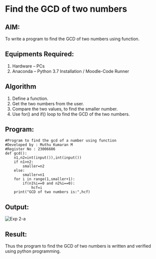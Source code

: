# Find the GCD of two numbers

## AIM:
To write a program to find the GCD of two numbers using function.

## Equipments Required:
1. Hardware – PCs
2. Anaconda – Python 3.7 Installation / Moodle-Code Runner

## Algorithm
1. Define a function.
2. Get the two numbers from the user.
3. Compare the two values, to find the smaller number.
4. Use for() and if() loop to find the GCD of the two numbers.

## Program:
```
#Program to find the gcd of a number using function
#Developed by : Muthu Kumaran M
#Register No : 23006606
def gcd():
    n1,n2=int(input()),int(input())
    if n1>n2:
        smaller=n2
    else:
        smaller=n1
    for i in range(1,smaller+1):
        if(n1%i==0 and n2%i==0):
            hcf=i
    print("GCD of two numbers is:",hcf)
```

## Output:
![Exp 2-a](https://github.com/Muthu-Kumaran-M/GCD-of-two-numbers/assets/144979439/102699a9-a4da-47c8-8721-c6ec3da93346)




## Result:
Thus the program to find the GCD of two numbers is written and verified using python programming.

